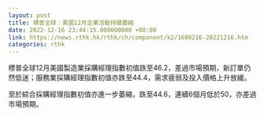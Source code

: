 ```yaml
---
layout: post
title: 標普全球：美國12月企業活動持續萎縮
date: 2022-12-16 23:44:15.000000000 +08:00
link: https://news.rthk.hk/rthk/ch/component/k2/1680216-20221216.htm
categories: rthk
---
```


標普全球12月美國製造業採購經理指數初值跌至46.2，差過市場預期，新訂單仍然低迷；服務業採購經理指數初值亦跌至44.4，需求疲弱及投入價格上升放緩。

至於綜合採購經理指數初值亦進一步萎縮，跌至44.6，連續6個月低於50，亦差過市場預期。
